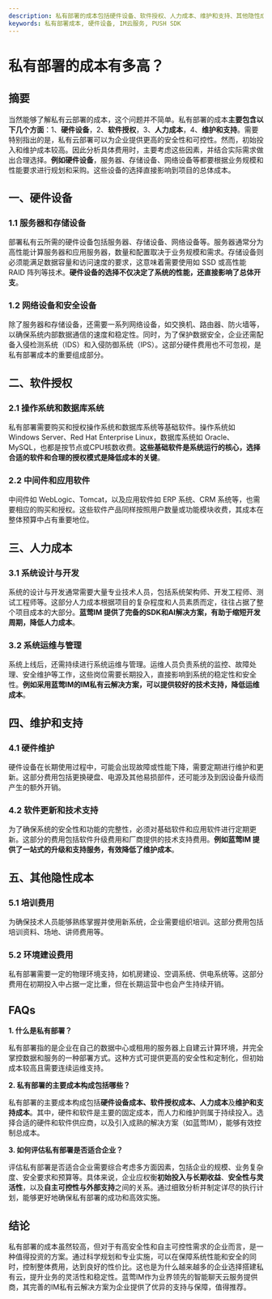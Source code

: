 ```yaml
---
description: 私有部署的成本包括硬件设备、软件授权、人力成本、维护和支持、其他隐性成本等方面的分析。
keywords: 私有部署成本, 硬件设备, IM云服务, PUSH SDK
---
```

# 私有部署的成本有多高？

## 摘要

当然能够了解私有云部署的成本，这个问题并不简单。私有部署的成本**主要包含以下几个方面**：1、**硬件设备**，2、**软件授权**，3、**人力成本**，4、**维护和支持**。需要特别指出的是，私有云部署可以为企业提供更高的安全性和可控性。然而，初始投入和维护成本较高。因此分析具体费用时，主要考虑这些因素，并结合实际需求做出合理选择。**例如硬件设备**，服务器、存储设备、网络设备等都要根据业务规模和性能要求进行规划和采购。这些设备的选择直接影响到项目的总体成本。

## 一、硬件设备

### 1.1 服务器和存储设备

部署私有云所需的硬件设备包括服务器、存储设备、网络设备等。服务器通常分为高性能计算服务器和应用服务器，数量和配置取决于业务规模和需求。存储设备则必须能满足数据容量和访问速度的要求，这意味着需要使用如 SSD 或高性能 RAID 阵列等技术。**硬件设备的选择不仅决定了系统的性能，还直接影响了总体开支**。

### 1.2 网络设备和安全设备

除了服务器和存储设备，还需要一系列网络设备，如交换机、路由器、防火墙等，以确保系统内部数据通信的速度和稳定性。同时，为了保护数据安全，企业还需配备入侵检测系统（IDS）和入侵防御系统（IPS）。这部分硬件费用也不可忽视，是私有部署成本的重要组成部分。

## 二、软件授权

### 2.1 操作系统和数据库系统

私有部署需要购买和授权操作系统和数据库系统等基础软件。操作系统如 Windows Server、Red Hat Enterprise Linux，数据库系统如 Oracle、MySQL，也都是按节点或CPU核数收费。**这些基础软件是系统运行的核心，选择合适的软件和合理的授权模式是降低成本的关键**。

### 2.2 中间件和应用软件

中间件如 WebLogic、Tomcat，以及应用软件如 ERP 系统、CRM 系统等，也需要相应的购买和授权。这些软件产品同样按照用户数量或功能模块收费，其成本在整体预算中占有重要地位。

## 三、人力成本

### 3.1 系统设计与开发

系统的设计与开发通常需要大量专业技术人员，包括系统架构师、开发工程师、测试工程师等。这部分人力成本根据项目的复杂程度和人员素质而定，往往占据了整个项目成本的大部分。**蓝莺IM 提供了完备的SDK和AI解决方案，有助于缩短开发周期，降低人力成本**。

### 3.2 系统运维与管理

系统上线后，还需持续进行系统运维与管理。运维人员负责系统的监控、故障处理、安全维护等工作，这些岗位需要长期投入，直接影响到系统的稳定性和安全性。**例如采用蓝莺IM的IM私有云解决方案，可以提供较好的技术支持，降低运维成本**。

## 四、维护和支持

### 4.1 硬件维护

硬件设备在长期使用过程中，可能会出现故障或性能下降，需要定期进行维护和更新。这部分费用包括更换硬盘、电源及其他易损部件，还可能涉及到因设备升级而产生的额外开销。

### 4.2 软件更新和技术支持

为了确保系统的安全性和功能的完整性，必须对基础软件和应用软件进行定期更新。这部分的费用包括软件升级费用和厂商提供的技术支持费用。**例如蓝莺IM 提供了一站式的升级和支持服务，有效降低了维护成本**。

## 五、其他隐性成本

### 5.1 培训费用

为确保技术人员能够熟练掌握并使用新系统，企业需要组织培训。这部分费用包括培训资料、场地、讲师费用等。

### 5.2 环境建设费用

私有部署需要一定的物理环境支持，如机房建设、空调系统、供电系统等。这部分费用在初期投入中占据一定比重，但在长期运营中也会产生持续开销。

## FAQs

**1. 什么是私有部署？**

私有部署指的是企业在自己的数据中心或租用的服务器上自建云计算环境，并完全掌控数据和服务的一种部署方式。这种方式可提供更高的安全性和定制化，但初始成本较高且需要连续运维支持。

**2. 私有部署的主要成本构成包括哪些？**

私有部署的主要成本构成包括**硬件设备成本、软件授权成本、人力成本**及**维护和支持成本**。其中，硬件和软件是主要的固定成本，而人力和维护则属于持续投入。选择合适的硬件和软件供应商，以及引入成熟的解决方案（如蓝莺IM），能够有效控制总成本。

**3. 如何评估私有部署是否适合企业？**

评估私有部署是否适合企业需要综合考虑多方面因素，包括企业的规模、业务复杂度、安全要求和预算等。具体来说，企业应权衡**初始投入与长期收益**、**安全性与灵活性**，以及**自主可控性与外部支持**之间的关系。通过细致分析并制定详尽的执行计划，能够更好地确保私有部署的成功和高效实施。

## 结论

私有部署的成本虽然较高，但对于有高安全性和自主可控性需求的企业而言，是一种值得投资的方案。通过科学规划和专业实施，可以在保障系统性能和安全的同时，控制整体费用，达到良好的性价比。这也是为什么越来越多的企业选择搭建私有云，提升业务的灵活性和稳定性。蓝莺IM作为业界领先的智能聊天云服务提供商，其完善的IM私有云解决方案为企业提供了优异的支持与保障，值得推荐。